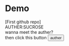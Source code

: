 # Demo
[First github repo]
<br>
AUTHER:SUCROSE
<br>
wanna meet the auther?
<br>
then click this button <button><a herf="https://www.google.co.in/">auther</a></button>
